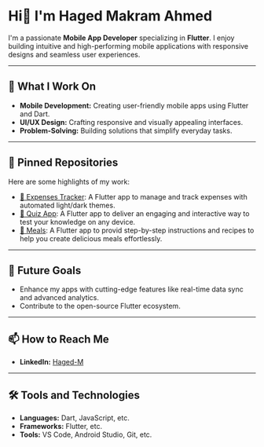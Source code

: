 # Hi👋 I'm Haged Makram Ahmed

I'm a passionate **Mobile App Developer** specializing in **Flutter**. I enjoy building intuitive and high-performing mobile applications with responsive designs and seamless user experiences. 

---

## 🔭 What I Work On

- **Mobile Development:** Creating user-friendly mobile apps using Flutter and Dart.
- **UI/UX Design:** Crafting responsive and visually appealing interfaces.
- **Problem-Solving:** Building solutions that simplify everyday tasks.

---

## 📌 Pinned Repositories

Here are some highlights of my work:
- [📱 Expenses Tracker](https://github.com/Haged-M/Expenses_Tracker): A Flutter app to manage and track expenses with automated light/dark themes.
- [📱 Quiz App](https://github.com/Haged-M/Quiz_App): A Flutter app to deliver an engaging and interactive way to test your knowledge on any device.
- [📱 Meals](https://github.com/Haged-M/Meals): A Flutter app to provid step-by-step instructions and recipes to help you create delicious meals effortlessly.

---

## 🌱 Future Goals

- Enhance my apps with cutting-edge features like real-time data sync and advanced analytics.
- Contribute to the open-source Flutter ecosystem.

---

## 📫 How to Reach Me

- **LinkedIn:** [Haged-M](www.linkedin.com/in/haged-makram-0446a6220)
---

## 🛠️ Tools and Technologies

- **Languages:** Dart, JavaScript, etc.
- **Frameworks:** Flutter, etc.
- **Tools:** VS Code, Android Studio, Git, etc.
